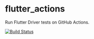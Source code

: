 # flutter_actions

Run Flutter Driver tests on GitHub Actions.

[![Build Status](https://github.com/ksheremet/flutter_actions/workflows/flutter%20drive/badge.svg?branch=master)](https://github.com/ksheremet/flutter_actions/actions?query=workflow%3A"flutter+drive"+branch%3Amaster)
